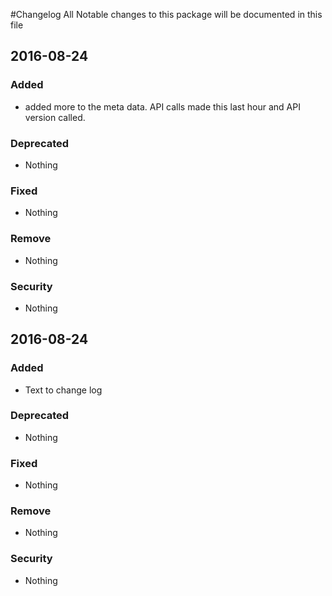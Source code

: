 #Changelog
All Notable changes to this package will be documented in this file

## 2016-08-24

### Added
- added more to the meta data. API calls made this last hour and API version called.

### Deprecated
- Nothing

### Fixed
- Nothing

### Remove
- Nothing

### Security
- Nothing



## 2016-08-24

### Added
- Text to change log

### Deprecated
- Nothing

### Fixed
- Nothing

### Remove
- Nothing

### Security
- Nothing
